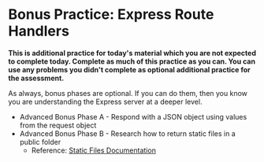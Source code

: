 # Bonus Practice: Express Route Handlers

**This is additional practice for today's material which you are not expected to
complete today. Complete as much of this practice as you can. You can use any
problems you didn't complete as optional additional practice for the
assessment.**

As always, bonus phases are optional. If you can do them, then you know you are
understanding the Express server at a deeper level.

* Advanced Bonus Phase A - Respond with a JSON object using values from the
  request object
* Advanced Bonus Phase B - Research how to return static files in a public
  folder
  * Reference: [Static Files Documentation][static-doc]

[static-doc]: https://expressjs.com/en/starter/static-files.html